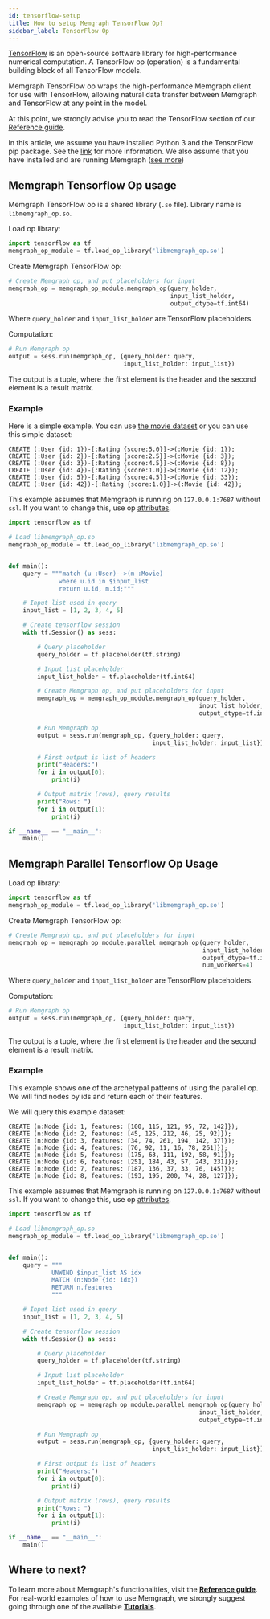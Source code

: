 ```yaml
---
id: tensorflow-setup
title: How to setup Memgraph TensorFlow Op?
sidebar_label: TensorFlow Op
---
```


[TensorFlow](https://www.tensorflow.org/) is an open-source software
library for high-performance numerical computation.
A TensorFlow op (operation) is a fundamental building block of all TensorFlow
models.

Memgraph TensorFlow op wraps the high-performance Memgraph client for
use with TensorFlow, allowing natural data transfer between Memgraph and
TensorFlow at any point in the model.

At this point, we strongly advise you to read
the TensorFlow section of our
[Reference guide](../reference-guide/tensorflow.md).

In this article, we assume you have installed Python 3 and the TensorFlow pip
package. See the [link](https://www.tensorflow.org/install/pip?lang=python3) for
more information.
We also assume that you have installed and are running Memgraph ([see more](/installation/overview.md))

## Memgraph Tensorflow Op usage

Memgraph TensorFlow op is a shared library (`.so` file).
Library name is `libmemgraph_op.so`.

Load op library:
```python
import tensorflow as tf
memgraph_op_module = tf.load_op_library('libmemgraph_op.so')
```

Create Memgraph TensorFlow op:
```python
# Create Memgraph op, and put placeholders for input
memgraph_op = memgraph_op_module.memgraph_op(query_holder,
                                             input_list_holder,
                                             output_dtype=tf.int64)
```
Where `query_holder` and `input_list_holder`
are TensorFlow placeholders.

Computation:
```python
# Run Memgraph op
output = sess.run(memgraph_op, {query_holder: query,
                                input_list_holder: input_list})
```
The output is a tuple, where the first element is the header and the second
element is a result matrix.

### Example

Here is a simple example. You can use [the movie
dataset](/tutorials/exploring-datasets/movie-recommendation.md) or you can use this simple dataset:

```cypher
CREATE (:User {id: 1})-[:Rating {score:5.0}]->(:Movie {id: 1});
CREATE (:User {id: 2})-[:Rating {score:2.5}]->(:Movie {id: 3});
CREATE (:User {id: 3})-[:Rating {score:4.5}]->(:Movie {id: 8});
CREATE (:User {id: 4})-[:Rating {score:1.0}]->(:Movie {id: 12});
CREATE (:User {id: 5})-[:Rating {score:4.5}]->(:Movie {id: 33});
CREATE (:User {id: 42})-[:Rating {score:1.0}]->(:Movie {id: 42});
```

This example assumes that Memgraph is running on `127.0.0.1:7687`
without `ssl`.
If you want to change this,
use op [attributes](../reference-guide/tensorflow.md).

```python
import tensorflow as tf

# Load libmemgraph_op.so
memgraph_op_module = tf.load_op_library('libmemgraph_op.so')


def main():
    query = """match (u :User)-->(m :Movie)
              where u.id in $input_list
              return u.id, m.id;"""

    # Input list used in query
    input_list = [1, 2, 3, 4, 5]

    # Create tensorflow session
    with tf.Session() as sess:

        # Query placeholder
        query_holder = tf.placeholder(tf.string)

        # Input list placeholder
        input_list_holder = tf.placeholder(tf.int64)

        # Create Memgraph op, and put placeholders for input
        memgraph_op = memgraph_op_module.memgraph_op(query_holder,
                                                     input_list_holder,
                                                     output_dtype=tf.int64)

        # Run Memgraph op
        output = sess.run(memgraph_op, {query_holder: query,
                                        input_list_holder: input_list})

        # First output is list of headers
        print("Headers:")
        for i in output[0]:
            print(i)

        # Output matrix (rows), query results
        print("Rows: ")
        for i in output[1]:
            print(i)

if __name__ == "__main__":
    main()
```

## Memgraph Parallel Tensorflow Op Usage

Load op library:
```python
import tensorflow as tf
memgraph_op_module = tf.load_op_library('libmemgraph_op.so')
```

Create Memgraph TensorFlow op:
```python
# Create Memgraph op, and put placeholders for input
memgraph_op = memgraph_op_module.parallel_memgraph_op(query_holder,
                                                      input_list_holder,
                                                      output_dtype=tf.int64,
                                                      num_workers=4)
```
Where `query_holder` and `input_list_holder`
are TensorFlow placeholders.

Computation:
```python
# Run Memgraph op
output = sess.run(memgraph_op, {query_holder: query,
                                input_list_holder: input_list})
```
The output is a tuple, where the first element is the header and the second
element is a result matrix.

### Example
This example shows one of the archetypal patterns of using the parallel op.
We will find nodes by ids and return each of their features.

We will query this example dataset:

```cypher
CREATE (n:Node {id: 1, features: [100, 115, 121, 95, 72, 142]});
CREATE (n:Node {id: 2, features: [45, 125, 212, 46, 25, 92]});
CREATE (n:Node {id: 3, features: [34, 74, 261, 194, 142, 37]});
CREATE (n:Node {id: 4, features: [76, 92, 11, 16, 78, 261]});
CREATE (n:Node {id: 5, features: [175, 63, 111, 192, 58, 91]});
CREATE (n:Node {id: 6, features: [251, 184, 43, 57, 243, 231]});
CREATE (n:Node {id: 7, features: [187, 136, 37, 33, 76, 145]});
CREATE (n:Node {id: 8, features: [193, 195, 200, 74, 28, 127]});
```

This example assumes that Memgraph is running on `127.0.0.1:7687`
without `ssl`.
If you want to change this,
use op [attributes](../reference-guide/tensorflow.md).

```python
import tensorflow as tf

# Load libmemgraph_op.so
memgraph_op_module = tf.load_op_library('libmemgraph_op.so')


def main():
    query = """
            UNWIND $input_list AS idx
            MATCH (n:Node {id: idx})
            RETURN n.features
            """

    # Input list used in query
    input_list = [1, 2, 3, 4, 5]

    # Create tensorflow session
    with tf.Session() as sess:

        # Query placeholder
        query_holder = tf.placeholder(tf.string)

        # Input list placeholder
        input_list_holder = tf.placeholder(tf.int64)

        # Create Memgraph op, and put placeholders for input
        memgraph_op = memgraph_op_module.parallel_memgraph_op(query_holder,
                                                     input_list_holder,
                                                     output_dtype=tf.int64)

        # Run Memgraph op
        output = sess.run(memgraph_op, {query_holder: query,
                                        input_list_holder: input_list})

        # First output is list of headers
        print("Headers:")
        for i in output[0]:
            print(i)

        # Output matrix (rows), query results
        print("Rows: ")
        for i in output[1]:
            print(i)

if __name__ == "__main__":
    main()
```

## Where to next?

To learn more about Memgraph's functionalities, visit the **[Reference guide](/reference-guide/overview.md)**.
For real-world examples of how to use Memgraph, we strongly suggest going through one of the available **[Tutorials](/tutorials/overview.md)**.
